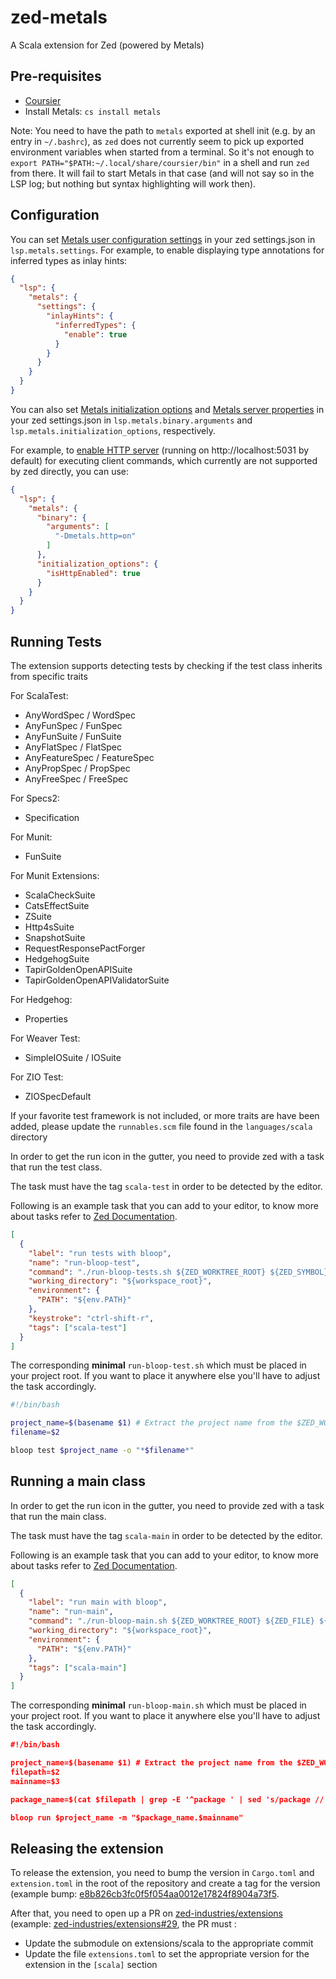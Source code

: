 # zed-metals
A Scala extension for Zed (powered by Metals)

## Pre-requisites
* [Coursier](https://get-coursier.io/)
* Install Metals: `cs install metals`

Note: You need to have the path to `metals` exported at shell init (e.g. by an entry in `~/.bashrc`), as `zed` does not currently seem to pick up exported environment variables when started from a terminal. So it's not enough to `export PATH="$PATH:~/.local/share/coursier/bin"` in a shell and run `zed` from there. It will fail to start Metals in that case (and will not say so in the LSP log; but nothing but syntax highlighting will work then).

## Configuration

You can set [Metals user configuration settings](https://scalameta.org/metals/docs/integrations/new-editor/#metals-user-configuration)
in your zed settings.json in `lsp.metals.settings`. For example, to enable displaying type annotations for inferred types
as inlay hints:

``` json
{
  "lsp": {
    "metals": {
      "settings": {
        "inlayHints": {
          "inferredTypes": {
            "enable": true
          }
        }
      }
    }
  }
}
```

You can also set [Metals initialization options](https://scalameta.org/metals/docs/integrations/new-editor/#initializationoptions) and
[Metals server properties](https://scalameta.org/metals/docs/integrations/new-editor#metals-server-properties) in your zed settings.json
in `lsp.metals.binary.arguments` and `lsp.metals.initialization_options`, respectively.

For example, to [enable HTTP server](https://scalameta.org/metals/docs/integrations/new-editor#metals-http-client) (running on http://localhost:5031 by default)
for executing client commands, which currently are not supported by zed directly, you can use:

``` json
{
  "lsp": {
    "metals": {
      "binary": {
        "arguments": [
          "-Dmetals.http=on"
        ]
      },
      "initialization_options": {
        "isHttpEnabled": true
      }
    }
  }
}
```

## Running Tests
The extension supports detecting tests by checking if the test class inherits from specific traits

For ScalaTest:
- AnyWordSpec / WordSpec
- AnyFunSpec / FunSpec
- AnyFunSuite / FunSuite
- AnyFlatSpec / FlatSpec
- AnyFeatureSpec / FeatureSpec
- AnyPropSpec / PropSpec
- AnyFreeSpec / FreeSpec

For Specs2:
- Specification

For Munit:
- FunSuite

For Munit Extensions:
- ScalaCheckSuite
- CatsEffectSuite
- ZSuite
- Http4sSuite
- SnapshotSuite
- RequestResponsePactForger
- HedgehogSuite
- TapirGoldenOpenAPISuite
- TapirGoldenOpenAPIValidatorSuite

For Hedgehog:
- Properties

For Weaver Test:
- SimpleIOSuite / IOSuite

For ZIO Test:
- ZIOSpecDefault

If your favorite test framework is not included, or more traits are have been added, please update the `runnables.scm` file found in the `languages/scala` directory

In order to get the run icon in the gutter, you need to provide zed with a task that run the test class.

The task must have the tag `scala-test` in order to be detected by the editor.

Following is an example task that you can add to your editor, to know more about tasks refer to [Zed Documentation](https://zed.dev/docs/tasks).
```json
[
  {
    "label": "run tests with bloop",
    "name": "run-bloop-test",
    "command": "./run-bloop-tests.sh ${ZED_WORKTREE_ROOT} ${ZED_SYMBOL}",
    "working_directory": "${workspace_root}",
    "environment": {
      "PATH": "${env.PATH}"
    },
    "keystroke": "ctrl-shift-r",
    "tags": ["scala-test"]
  }
]
```

The corresponding **minimal** `run-bloop-test.sh` which must be placed in your project root.
If you want to place it anywhere else you'll have to adjust the task accordingly.
```bash
#!/bin/bash

project_name=$(basename $1) # Extract the project name from the $ZED_WORKTREE_ROOT
filename=$2

bloop test $project_name -o "*$filename*"
```

## Running a main class
In order to get the run icon in the gutter, you need to provide zed with a task that run the main class.

The task must have the tag `scala-main` in order to be detected by the editor.

Following is an example task that you can add to your editor, to know more about tasks refer to [Zed Documentation](https://zed.dev/docs/tasks).
```json
[
  {
    "label": "run main with bloop",
    "name": "run-main",
    "command": "./run-bloop-main.sh ${ZED_WORKTREE_ROOT} ${ZED_FILE} ${ZED_SYMBOL}",
    "working_directory": "${workspace_root}",
    "environment": {
      "PATH": "${env.PATH}"
    },
    "tags": ["scala-main"]
  }
]
```

The corresponding **minimal** `run-bloop-main.sh` which must be placed in your project root.
If you want to place it anywhere else you'll have to adjust the task accordingly.

```json
#!/bin/bash

project_name=$(basename $1) # Extract the project name from the $ZED_WORKTREE_ROOT
filepath=$2
mainname=$3

package_name=$(cat $filepath | grep -E '^package ' | sed 's/package //') # Extract the package name from the main file

bloop run $project_name -m "$package_name.$mainname"
```

## Releasing the extension
To release the extension, you need to bump the version in `Cargo.toml` and `extension.toml` in the root of the repository and create a tag for the version (example bump: [e8b826cb3fc0f5f054aa0012e17824f8904a73f5](https://github.com/scalameta/metals-zed/commit/e8b826cb3fc0f5f054aa0012e17824f8904a73f5).

After that, you need to open up a PR on [zed-industries/extensions](https://github.com/zed-industries/extensions) (example: [zed-industries/extensions#29](https://github.com/zed-industries/extensions/pull/1609/files), the PR must :
- Update the submodule on extensions/scala to the appropriate commit
- Update the file `extensions.toml` to set the appropriate version for the extension in the `[scala]` section
